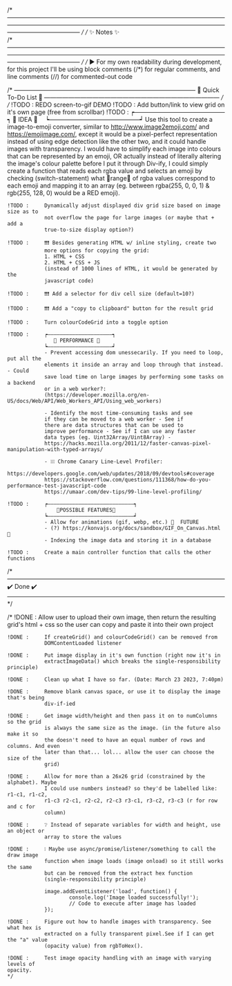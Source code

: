/* ———————————————————————————————————————————————————————————————————————————————————— */
/*                                     ✨ Notes ✨                                     
/* ———————————————————————————————————————————————————————————————————————————————————— */
/*
    ▶  	For my own readability during development, for this project I'll be using
        block comments (/*) for regular comments, and line comments (//) for
        commented-out code


/* —————————————————————————————— 📝 Quick To-Do List 📝 ————————————————————————————— */
/*
	!TODO : 	REDO screen-to-gif DEMO
	!TODO : 	Add button/link to view grid on it's own page (free from scrollbar)
	!TODO : 	┍———————————————┑
					🌟 IDEA 🌟  
				┕――———————————――┙
				Use this tool to create a image-to-emoji converter, similar to
				http://www.image2emoji.com/ and https://emojimage.com/, except it
				would be a pixel-perfect representation instead of using edge
				detection like the other two, and it could handle images with
				transparency. I would have to simplify each image into colours that
				can be represented by an emoji, OR actually instead of literally
				altering the image's colour palette before I put it through Div-ify, I
				could simply create a function that reads each rgba value and selects
				an emoji by checking (switch-statement) what 🌟range🌟 of rgba values
				correspond to each emoji and mapping it to an array (eg. between
				rgba(255, 0, 0, 1) & rgb(255, 128, 0) would be a RED emoji).

	!TODO :     Dynamically adjust displayed div grid size based on image size as to
				not overflow the page for large images (or maybe that + add a
				true-to-size display option?)

	!TODO :     ❗❗❗ Besides generating HTML w/ inline styling, create two
				more options for copying the grid: 
				1. HTML + CSS 
				2. HTML + CSS + JS
				(instead of 1000 lines of HTML, it would be generated by the
				javascript code)

	!TODO :     ❗❗❗ Add a selector for div cell size (default=10?) 

	!TODO :     ❗❗❗ Add a "copy to clipboard" button for the result grid

	!TODO :     Turn colourCodeGrid into a toggle option

	!TODO :     ┍—————————————————————┑
				   🌟 PERFORMANCE 🌟  
				┕――—————————————————――┙
				- Prevent accessing dom unessecarily. If you need to loop, put all the
				elements it inside an array and loop through that instead. - Could
				save load time on large images by performing some tasks on a backend
				or in a web worker?:
				(https://developer.mozilla.org/en-US/docs/Web/API/Web_Workers_API/Using_web_workers)

				- Identify the most time-consuming tasks and see
				if they can be moved to a web worker - See if
				there are data structures that can be used to
				improve performance - See if I can use any faster
				data types (eg. Uint32Array/Uint8Array) -
				https://hacks.mozilla.org/2011/12/faster-canvas-pixel-manipulation-with-typed-arrays/

				- ❕❕❕ Chrome Canary Line-Level Profiler:
				https://developers.google.com/web/updates/2018/09/devtools#coverage
				https://stackoverflow.com/questions/111368/how-do-you-performance-test-javascript-code
				https://umaar.com/dev-tips/99-line-level-profiling/

	!TODO :     ┍————————————————————————————┑
					🌟POSSIBLE FEATURES🌟 
				┕――—————————————————————————―┙
				- Allow for animations (gif, webp, etc.) 🌟  FUTURE
				- (?) https://konvajs.org/docs/sandbox/GIF_On_Canvas.html 🌟
				- Indexing the image data and storing it in a database      

	!TODO :     Create a main controller function that calls the other functions 

/* ———————————————————————————————————— ✔️ Done ✔️ ———————————————————————————————————— */

/*
	!DONE :     Allow user to upload their own image, then return the resulting grid's
				html + css so the user can copy and paste it into their own project                 

	!DONE :     If createGrid() and colourCodeGrid() can be removed from
				DOMContentLoaded listener

	!DONE :     Put image display in it's own function (right now it's in
				extractImageData() which breaks the single-responsibility principle)

	!DONE :     Clean up what I have so far. (Date: March 23 2023, 7:40pm)

	!DONE :     Remove blank canvas space, or use it to display the image that's being
				div-if-ied

	!DONE :     Get image width/height and then pass it on to numColumns so the grid
				is always the same size as the image. (in the future also make it so
				the doesn't need to have an equal number of rows and columns. And even
				later than that... lol... allow the user can choose the size of the
				grid)

	!DONE :     Allow for more than a 26x26 grid (constrained by the alphabet). Maybe
				I could use numbers instead? so they'd be labelled like: r1-c1, r1-c2,
				r1-c3 r2-c1, r2-c2, r2-c3 r3-c1, r3-c2, r3-c3 (r for row and c for
				column)

	!DONE :     ❔ Instead of separate variables for width and height, use an object or
				array to store the values

	!DONE :     ❕ Maybe use async/promise/listener/something to call the draw image
				function when image loads (image onload) so it still works the same
				but can be removed from the extract hex function
				(single-responsibility principle)

				image.addEventListener('load', function() {
						console.log('Image loaded successfully!');
						// Code to execute after image has loaded
				});

	!DONE :     Figure out how to handle images with transparency. See what hex is
				extracted on a fully transparent pixel.See if I can get the "a" value
				(opacity value) from rgbToHex(). 

	!DONE :     Test image opacity handling with an image with varying levels of
	opacity.
	*/
